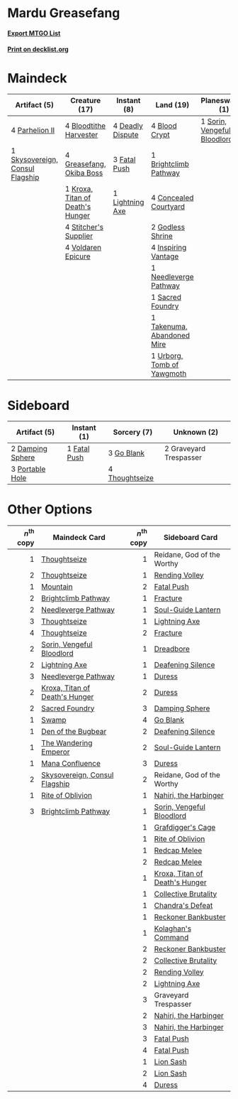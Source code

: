 # Mardu Greasefang

#### [Export MTGO List](../collection/Mardu%20Greasefang/Mardu%20Greasefang.txt)
#### [Print on decklist.org](http://decklist.org/?deckmain=4%09Blightstep%20Pathway%0A4%09Blood%20Crypt%0A4%09Bloodtithe%20Harvester%0A1%09Brightclimb%20Pathway%0A2%09Can't%20Stay%20Away%0A4%09Concealed%20Courtyard%0A4%09Deadly%20Dispute%0A4%09Fable%20of%20the%20Mirror-Breaker%0A3%09Fatal%20Push%0A2%09Godless%20Shrine%0A4%09Greasefang,%20Okiba%20Boss%0A4%09Inspiring%20Vantage%0A1%09Kroxa,%20Titan%20of%20Death's%20Hunger%0A1%09Lightning%20Axe%0A1%09Needleverge%20Pathway%0A4%09Parhelion%20II%0A1%09Sacred%20Foundry%0A1%09Skysovereign,%20Consul%20Flagship%0A1%09Sorin,%20Vengeful%20Bloodlord%0A4%09Stitcher's%20Supplier%0A1%09Takenuma,%20Abandoned%20Mire%0A1%09Urborg,%20Tomb%20of%20Yawgmoth%0A4%09Voldaren%20Epicure&deckside=2%09Damping%20Sphere%0A1%09Fatal%20Push%0A3%09Go%20Blank%0A2%09Graveyard%20Trespasser%0A3%09Portable%20Hole%0A4%09Thoughtseize)
# Maindeck

|                                               Artifact (5)                                               |                                               Creature (17)                                               |                                        Instant (8)                                        |                                              Land (19)                                              |                                           Planeswalker (1)                                           |                                        Sorcery (2)                                         |         Unknown (8)         |
|----------------------------------------------------------------------------------------------------------|-----------------------------------------------------------------------------------------------------------|-------------------------------------------------------------------------------------------|-----------------------------------------------------------------------------------------------------|------------------------------------------------------------------------------------------------------|--------------------------------------------------------------------------------------------|-----------------------------|
|4 [Parhelion II](http://gatherer.wizards.com/Pages/Card/Details.aspx?multiverseid=460951)                 |4 [Bloodtithe Harvester](http://gatherer.wizards.com/Pages/Card/Details.aspx?multiverseid=541102)          |4 [Deadly Dispute](http://gatherer.wizards.com/Pages/Card/Details.aspx?multiverseid=527381)|4 [Blood Crypt](http://gatherer.wizards.com/Pages/Card/Details.aspx?multiverseid=97102)              |1 [Sorin, Vengeful Bloodlord](http://gatherer.wizards.com/Pages/Card/Details.aspx?multiverseid=461144)|2 [Can't Stay Away](http://gatherer.wizards.com/Pages/Card/Details.aspx?multiverseid=535005)|4 Blightstep Pathway         |
|1 [Skysovereign, Consul Flagship](http://gatherer.wizards.com/Pages/Card/Details.aspx?multiverseid=417807)|4 [Greasefang, Okiba Boss](http://gatherer.wizards.com/Pages/Card/Details.aspx?multiverseid=548531)        |3 [Fatal Push](http://gatherer.wizards.com/Pages/Card/Details.aspx?multiverseid=423724)    |1 [Brightclimb Pathway](http://gatherer.wizards.com/Pages/Card/Details.aspx?multiverseid=491911)     |                                                                                                      |                                                                                            |4 Fable of the Mirror-Breaker|
|                                                                                                          |1 [Kroxa, Titan of Death's Hunger](http://gatherer.wizards.com/Pages/Card/Details.aspx?multiverseid=476472)|1 [Lightning Axe](http://gatherer.wizards.com/Pages/Card/Details.aspx?multiverseid=409925) |4 [Concealed Courtyard](http://gatherer.wizards.com/Pages/Card/Details.aspx?multiverseid=417818)     |                                                                                                      |                                                                                            |                             |
|                                                                                                          |4 [Stitcher's Supplier](http://gatherer.wizards.com/Pages/Card/Details.aspx?multiverseid=447257)           |                                                                                           |2 [Godless Shrine](http://gatherer.wizards.com/Pages/Card/Details.aspx?multiverseid=405099)          |                                                                                                      |                                                                                            |                             |
|                                                                                                          |4 [Voldaren Epicure](http://gatherer.wizards.com/Pages/Card/Details.aspx?multiverseid=541041)              |                                                                                           |4 [Inspiring Vantage](http://gatherer.wizards.com/Pages/Card/Details.aspx?multiverseid=417819)       |                                                                                                      |                                                                                            |                             |
|                                                                                                          |                                                                                                           |                                                                                           |1 [Needleverge Pathway](http://gatherer.wizards.com/Pages/Card/Details.aspx?multiverseid=491918)     |                                                                                                      |                                                                                            |                             |
|                                                                                                          |                                                                                                           |                                                                                           |1 [Sacred Foundry](http://gatherer.wizards.com/Pages/Card/Details.aspx?multiverseid=405106)          |                                                                                                      |                                                                                            |                             |
|                                                                                                          |                                                                                                           |                                                                                           |1 [Takenuma, Abandoned Mire](http://gatherer.wizards.com/Pages/Card/Details.aspx?multiverseid=548591)|                                                                                                      |                                                                                            |                             |
|                                                                                                          |                                                                                                           |                                                                                           |1 [Urborg, Tomb of Yawgmoth](http://gatherer.wizards.com/Pages/Card/Details.aspx?multiverseid=383425)|                                                                                                      |                                                                                            |                             |


# Sideboard

|                                       Artifact (5)                                        |                                      Instant (1)                                      |                                       Sorcery (7)                                       |     Unknown (2)      |
|-------------------------------------------------------------------------------------------|---------------------------------------------------------------------------------------|-----------------------------------------------------------------------------------------|----------------------|
|2 [Damping Sphere](http://gatherer.wizards.com/Pages/Card/Details.aspx?multiverseid=443101)|1 [Fatal Push](http://gatherer.wizards.com/Pages/Card/Details.aspx?multiverseid=423724)|3 [Go Blank](http://gatherer.wizards.com/Pages/Card/Details.aspx?multiverseid=513549)    |2 Graveyard Trespasser|
|3 [Portable Hole](http://gatherer.wizards.com/Pages/Card/Details.aspx?multiverseid=527320) |                                                                                       |4 [Thoughtseize](http://gatherer.wizards.com/Pages/Card/Details.aspx?multiverseid=438676)|                      |


# Other Options

|*n*<sup>th</sup> copy|                                              Maindeck Card                                              |*n*<sup>th</sup> copy|                                             Sideboard Card                                              |
|--------------------:|---------------------------------------------------------------------------------------------------------|--------------------:|---------------------------------------------------------------------------------------------------------|
|                    1|[Thoughtseize](http://gatherer.wizards.com/Pages/Card/Details.aspx?multiverseid=438676)                  |                    1|Reidane, God of the Worthy                                                                               |
|                    2|[Thoughtseize](http://gatherer.wizards.com/Pages/Card/Details.aspx?multiverseid=438676)                  |                    1|[Rending Volley](http://gatherer.wizards.com/Pages/Card/Details.aspx?multiverseid=394663)                |
|                    1|[Mountain](http://gatherer.wizards.com/Pages/Card/Details.aspx?multiverseid=439859)                      |                    2|[Fatal Push](http://gatherer.wizards.com/Pages/Card/Details.aspx?multiverseid=423724)                    |
|                    2|[Brightclimb Pathway](http://gatherer.wizards.com/Pages/Card/Details.aspx?multiverseid=491911)           |                    1|[Fracture](http://gatherer.wizards.com/Pages/Card/Details.aspx?multiverseid=513680)                      |
|                    2|[Needleverge Pathway](http://gatherer.wizards.com/Pages/Card/Details.aspx?multiverseid=491918)           |                    1|[Soul-Guide Lantern](http://gatherer.wizards.com/Pages/Card/Details.aspx?multiverseid=476488)            |
|                    3|[Thoughtseize](http://gatherer.wizards.com/Pages/Card/Details.aspx?multiverseid=438676)                  |                    1|[Lightning Axe](http://gatherer.wizards.com/Pages/Card/Details.aspx?multiverseid=409925)                 |
|                    4|[Thoughtseize](http://gatherer.wizards.com/Pages/Card/Details.aspx?multiverseid=438676)                  |                    2|[Fracture](http://gatherer.wizards.com/Pages/Card/Details.aspx?multiverseid=513680)                      |
|                    2|[Sorin, Vengeful Bloodlord](http://gatherer.wizards.com/Pages/Card/Details.aspx?multiverseid=461144)     |                    1|[Dreadbore](http://gatherer.wizards.com/Pages/Card/Details.aspx?multiverseid=430622)                     |
|                    2|[Lightning Axe](http://gatherer.wizards.com/Pages/Card/Details.aspx?multiverseid=409925)                 |                    1|[Deafening Silence](http://gatherer.wizards.com/Pages/Card/Details.aspx?multiverseid=472972)             |
|                    3|[Needleverge Pathway](http://gatherer.wizards.com/Pages/Card/Details.aspx?multiverseid=491918)           |                    1|[Duress](http://gatherer.wizards.com/Pages/Card/Details.aspx?multiverseid=14557)                         |
|                    2|[Kroxa, Titan of Death's Hunger](http://gatherer.wizards.com/Pages/Card/Details.aspx?multiverseid=476472)|                    2|[Duress](http://gatherer.wizards.com/Pages/Card/Details.aspx?multiverseid=14557)                         |
|                    2|[Sacred Foundry](http://gatherer.wizards.com/Pages/Card/Details.aspx?multiverseid=405106)                |                    3|[Damping Sphere](http://gatherer.wizards.com/Pages/Card/Details.aspx?multiverseid=443101)                |
|                    1|[Swamp](http://gatherer.wizards.com/Pages/Card/Details.aspx?multiverseid=439858)                         |                    4|[Go Blank](http://gatherer.wizards.com/Pages/Card/Details.aspx?multiverseid=513549)                      |
|                    1|[Den of the Bugbear](http://gatherer.wizards.com/Pages/Card/Details.aspx?multiverseid=527541)            |                    2|[Deafening Silence](http://gatherer.wizards.com/Pages/Card/Details.aspx?multiverseid=472972)             |
|                    1|[The Wandering Emperor](http://gatherer.wizards.com/Pages/Card/Details.aspx?multiverseid=548337)         |                    2|[Soul-Guide Lantern](http://gatherer.wizards.com/Pages/Card/Details.aspx?multiverseid=476488)            |
|                    1|[Mana Confluence](http://gatherer.wizards.com/Pages/Card/Details.aspx?multiverseid=409573)               |                    3|[Duress](http://gatherer.wizards.com/Pages/Card/Details.aspx?multiverseid=14557)                         |
|                    2|[Skysovereign, Consul Flagship](http://gatherer.wizards.com/Pages/Card/Details.aspx?multiverseid=417807) |                    2|Reidane, God of the Worthy                                                                               |
|                    1|[Rite of Oblivion](http://gatherer.wizards.com/Pages/Card/Details.aspx?multiverseid=535033)              |                    1|[Nahiri, the Harbinger](http://gatherer.wizards.com/Pages/Card/Details.aspx?multiverseid=463948)         |
|                    3|[Brightclimb Pathway](http://gatherer.wizards.com/Pages/Card/Details.aspx?multiverseid=491911)           |                    1|[Sorin, Vengeful Bloodlord](http://gatherer.wizards.com/Pages/Card/Details.aspx?multiverseid=461144)     |
|                     |                                                                                                         |                    1|[Grafdigger's Cage](http://gatherer.wizards.com/Pages/Card/Details.aspx?multiverseid=278452)             |
|                     |                                                                                                         |                    1|[Rite of Oblivion](http://gatherer.wizards.com/Pages/Card/Details.aspx?multiverseid=535033)              |
|                     |                                                                                                         |                    1|[Redcap Melee](http://gatherer.wizards.com/Pages/Card/Details.aspx?multiverseid=473097)                  |
|                     |                                                                                                         |                    2|[Redcap Melee](http://gatherer.wizards.com/Pages/Card/Details.aspx?multiverseid=473097)                  |
|                     |                                                                                                         |                    1|[Kroxa, Titan of Death's Hunger](http://gatherer.wizards.com/Pages/Card/Details.aspx?multiverseid=476472)|
|                     |                                                                                                         |                    1|[Collective Brutality](http://gatherer.wizards.com/Pages/Card/Details.aspx?multiverseid=414380)          |
|                     |                                                                                                         |                    1|[Chandra's Defeat](http://gatherer.wizards.com/Pages/Card/Details.aspx?multiverseid=430775)              |
|                     |                                                                                                         |                    1|[Reckoner Bankbuster](http://gatherer.wizards.com/Pages/Card/Details.aspx?multiverseid=548568)           |
|                     |                                                                                                         |                    1|[Kolaghan's Command](http://gatherer.wizards.com/Pages/Card/Details.aspx?multiverseid=394613)            |
|                     |                                                                                                         |                    2|[Reckoner Bankbuster](http://gatherer.wizards.com/Pages/Card/Details.aspx?multiverseid=548568)           |
|                     |                                                                                                         |                    2|[Collective Brutality](http://gatherer.wizards.com/Pages/Card/Details.aspx?multiverseid=414380)          |
|                     |                                                                                                         |                    2|[Rending Volley](http://gatherer.wizards.com/Pages/Card/Details.aspx?multiverseid=394663)                |
|                     |                                                                                                         |                    2|[Lightning Axe](http://gatherer.wizards.com/Pages/Card/Details.aspx?multiverseid=409925)                 |
|                     |                                                                                                         |                    3|Graveyard Trespasser                                                                                     |
|                     |                                                                                                         |                    2|[Nahiri, the Harbinger](http://gatherer.wizards.com/Pages/Card/Details.aspx?multiverseid=463948)         |
|                     |                                                                                                         |                    3|[Nahiri, the Harbinger](http://gatherer.wizards.com/Pages/Card/Details.aspx?multiverseid=463948)         |
|                     |                                                                                                         |                    3|[Fatal Push](http://gatherer.wizards.com/Pages/Card/Details.aspx?multiverseid=423724)                    |
|                     |                                                                                                         |                    4|[Fatal Push](http://gatherer.wizards.com/Pages/Card/Details.aspx?multiverseid=423724)                    |
|                     |                                                                                                         |                    1|[Lion Sash](http://gatherer.wizards.com/Pages/Card/Details.aspx?multiverseid=548319)                     |
|                     |                                                                                                         |                    2|[Lion Sash](http://gatherer.wizards.com/Pages/Card/Details.aspx?multiverseid=548319)                     |
|                     |                                                                                                         |                    4|[Duress](http://gatherer.wizards.com/Pages/Card/Details.aspx?multiverseid=14557)                         |

